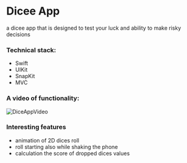 # Dicee App
a dicee app that is designed to test your luck and ability to make risky decisions

### Technical stack:
- Swift
- UIKit
- SnapKit
- MVC

### A video of functionality:

![DiceAppVideo](https://github.com/Myawk0/Dicee-App/assets/89804841/323ab11f-e5f1-49da-9286-da12c53c7846)

### Interesting features
- animation of 2D dices roll
- roll starting also while shaking the phone
- calculation the score of dropped dices values
